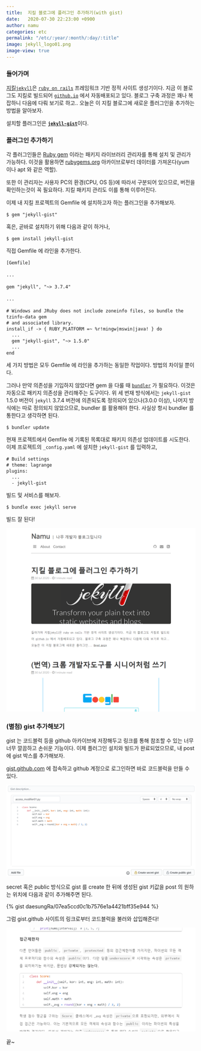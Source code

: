 ```yaml
---
title:  지킬 블로그에 플러그인 추가하기(with gist)
date:   2020-07-30 22:23:00 +0900
author: namu
categories: etc
permalink: "/etc/:year/:month/:day/:title"
image: jekyll_logo01.png
image-view: true
---
```


### 들어가며

[지킬```jekyll```](https://jekyllrb.com/docs/)은 [```ruby on rails```](https://rubyonrails.org/) 프레임워크 기반
정적 사이트 생성기이다. 지금 이 블로그도 지킬로 빌드되어 [```github.io```](https://pages.github.com/) 에서 자동배포되고 있다.
블로그 구축 과정은 꽤나 복잡하니 다음에 다뤄 보기로 하고.. 오늘은 이 지킬 블로그에 새로운 플러그인을 추가하는 방법을 알아보자.

설치할 플러그인은 [**```jekyll-gist```**](https://github.com/jekyll/jekyll-gist)이다.

### 플러그인 추가하기

각 플러그인들은 [Ruby gem](https://rubygems.org/) 이라는 패키지 라이브러리 관리자를 통해 설치 및 관리가 가능하다.
이것을 활용하면 [rubygems.org](https://rubygems.org/) 아카이브로부터 데이터를 가져온다(yum 이나 apt 와 같은 역할).

또한 이 관리자는 사용자 PC의 환경(CPU, OS 등)에 따라서 구분되어 있으므로, 버전을 확인하는것이 꼭 필요하다.
지킬 패키지 관리도 이를 통해 이루어진다.

이제 내 지킬 프로젝트의 Gemfile 에 설치하고자 하는 플러그인을 추가해보자.

```text
$ gem "jekyll-gist"
```

혹은, 곧바로 설치하기 위해 다음과 같이 하거나,

```text
$ gem install jekyll-gist
```

직접 Gemfile 에 라인을 추가한다.

```text
[Gemfile]

...

gem "jekyll", "~> 3.7.4"

...

# Windows and JRuby does not include zoneinfo files, so bundle the tzinfo-data gem
# and associated library.
install_if -> { RUBY_PLATFORM =~ %r!mingw|mswin|java! } do
  ...
  gem "jekyll-gist", "~> 1.5.0"
  ...
end
```

세 가지 방법은 모두 Gemfile 에 라인을 추가하는 동일한 작업이다. 방법의 차이일 뿐이다.

그러나 만약 의존성을 기입하지 않았다면 gem 을 다룰 때 [```bundler```](https://ruby-korea.github.io/bundler-site/) 가 필요하다.
이것은 자동으로 패키지 의존성을 관리해주는 도구이다.
위 세 번재 방식에서는 ```jekyll-gist``` 1.5.0 버전이 ```jekyll``` 3.7.4 버전에 의존되도록 정의되어 있으나(3.0.0 이상),
나머지 방식에는 따로 정의되지 않았으므로, bundler 를 활용해야 한다. 사실상 항시 bundler 를 통한다고 생각하면 된다.

```text
$ bundler update
```

현재 프로젝트에서 Gemfile 에 기록된 목록대로 패키지 의존성 업데이트를 시도한다.<br>
이제 프로젝트의 ```_config.yaml``` 에 설치한 ```jekyll-gist``` 를 입력하고,

```text
# Build settings
# theme: lagrange
plugins:
  ...
  - jekyll-gist
```

빌드 및 서비스를 해보자.

```text
$ bundle exec jekyll serve
```

빌드 잘 된다!

![my_blog01](/assets/img/my_blog01.png)

### (별첨) gist 추가해보기

gist 는 코드블럭 등을 github 아카이브에 저장해두고 링크를 통해 참조할 수 있는 너무너무 깔끔하고 손쉬운 기능이다.
이제 플러그인 설치와 빌드가 완료되었으므로, 내 post 에 gist 박스를 추가해보자.

[gist.github.com](https://gist.github.com/) 에 접속하고 github 계정으로 로그인하면 바로 코드블럭을 만들 수 있다.

![gist_smpl01](/assets/img/gist_smpl01.png)

secret 혹은 public 방식으로 gist 를 create 한 뒤에 생성된 gist 키값을 post 의 원하는 위치에 다음과 같이 추가해주면 된다.

{% gist daesungRa/07ea5ccd0c1b7576e1a4421bff35e944 %}

그럼 gist.github 사이트의 링크로부터 코드블럭을 불러와 삽입해준다!

![gist_smpl02](/assets/img/gist_smpl02.png)

끝~
